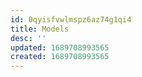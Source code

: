 ```yaml
---
id: 0qyisfvwlmspz6az74g1qi4
title: Models
desc: ''
updated: 1689708993565
created: 1689708993565
---
```

